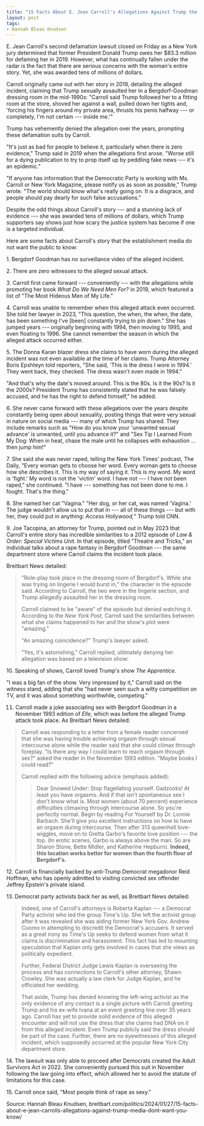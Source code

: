 ```yaml
---
title: "15 Facts About E. Jean Carroll's Allegations Against Trump the Media Don't Want You to Know"
layout: post
tags:
- Hannah Bleau Knudsen
---
```


E. Jean Carroll's second defamation lawsuit closed on Friday as a New York jury determined that former President Donald Trump owes her $83.3 million for defaming her in 2019. However, what has continually fallen under the radar is the fact that there are serious concerns with the woman's entire story. Yet, she was awarded tens of millions of dollars.

Carroll originally came out with her story in 2019, detailing the alleged incident, claiming that Trump sexually assaulted her in a Bergdorf-Goodman dressing room in the mid-1990s: "Carroll said Trump followed her to a fitting room at the store, shoved her against a wall, pulled down her tights and, 'forcing his fingers around my private area, thrusts his penis halfway --- or completely, I'm not certain --- inside me.'"

Trump has vehemently denied the allegation over the years, prompting these defamation suits by Carroll.

"It's just as bad for people to believe it, particularly when there is zero evidence," Trump said in 2019 when the allegations first arose. "Worse still for a dying publication to try to prop itself up by peddling fake news --- it's an epidemic."

"If anyone has information that the Democratic Party is working with Ms. Carroll or New York Magazine, please notify us as soon as possible," Trump wrote. "The world should know what's really going on. It is a disgrace, and people should pay dearly for such false accusations."

Despite the odd things about Carroll's story --- and a stunning lack of evidence --- she was awarded tens of millions of dollars, which Trump supporters say shows just how scary the justice system has become if one is a targeted individual.

Here are some facts about Carroll's story that the establishment media do not want the public to know:

1\.  Bergdorf Goodman has no surveillance video of the alleged incident.

2\.  There are zero witnesses to the alleged sexual attack.

3\.  Carroll first came forward --- conveniently --- with the allegations while promoting her book *What Do We Need Men For?* in 2019, which featured a list of "The Most Hideous Men of My Life."

4\.  Carroll was unable to remember when this alleged attack even occurred. She told her lawyer in 2023, "This question, the when, the when, the date, has been something I've [been] constantly trying to pin down." She has jumped years --- originally beginning with 1994, then moving to 1995, and even floating to 1996. She cannot remember the season in which the alleged attack occurred either.

5\.  The Donna Karan blazer dress she claims to have worn during the alleged incident was not even available at the time of her claims. Trump Attorney Boris Epshteyn told reporters, "She said, 'This is the dress I wore in 1994.' They went back, they checked. The dress wasn't even made in 1994."

"And that's why the date's moved around. This is the 80s. Is it the 90s? Is it the 2000s? President Trump has consistently stated that he was falsely accused, and he has the right to defend himself," he added.

6\.  She never came forward with these allegations over the years despite constantly being open about sexuality, posting things that were very sexual in nature on social media --- many of which Trump has shared. They include remarks such as "How do you know your 'unwanted sexual advance' is unwanted, until you advance it?" and "Sex Tip I Learned From My Dog: When in heat, chase the male until he collapses with exhaustion ... then jump him!"

7\.  She said she was never raped, telling the New York Times' podcast, The Daily, "Every woman gets to choose her word. Every woman gets to choose how she describes it. This is my way of saying it. This is my word. My word is 'fight.' My word is not the 'victim' word. I have not --- I have not been raped," she continued. "I have --- something has not been done to me. I fought. That's the thing."

8\.  She named her cat "Vagina." "Her dog, or her cat, was named 'Vagina.' The judge wouldn't allow us to put that in --- all of these things --- but with her, they could put in anything: *Access Hollywood,*" Trump told CNN.

9\.  Joe Tacopina, an attorney for Trump, pointed out in May 2023 that Carroll's entire story has incredible similarities to a 2012 episode of *Law & Order: Special Victims Unit.* In that episode, titled "Theatre and Tricks," an individual talks about a rape fantasy in Bergdorf Goodman --- the same department store where Carroll claims the incident took place.

Breitbart News detailed:

> "Role-play took place in the dressing room of Bergdorf's. While she was trying on lingerie I would burst in," the character in the episode said. According to Carroll, the two were in the lingerie section, and Trump allegedly assaulted her in the dressing room.
>
> Carroll claimed to be "aware" of the episode but denied watching it. According to the *New York Post,* Carroll said the similarities between what she claims happened to her and the show's plot were "amazing."
>
> "An amazing coincidence?" Trump's lawyer asked.
>
> "Yes, it's astonishing," Carroll replied, ultimately denying her allegation was based on a television show:

10\.  Speaking of shows, Carroll loved Trump's show *The Apprentice.*

"I was a big fan of the show. Very impressed by it," Carroll said on the witness stand, adding that she "had never seen such a witty competition on TV, and it was about something worthwhile, competing."

11.  Carroll made a joke associating sex with Bergdorf Goodman in a November 1993 edition of *Elle,* which was before the alleged Trump attack took place. As Breitbart News detailed:

> Carroll was responding to a letter from a female reader concerned that she was having trouble achieving orgasm through sexual intercourse alone while the reader said that she could climax through foreplay. "Is there any way I could learn to reach orgasm through sex?" asked the reader in the November 1993 edition. "Maybe books I could read?"
>
> Carroll replied with the following advice (emphasis added):
>
> > Dear Snowed Under: Stop flagellating yourself. Gadzooks! At least you have orgasms. And if that isn't spontaneous sex I don't know what is. Most women (about 70 percent) experience difficulties climaxing through intercourse alone. So you're perfectly normal. Begin by reading For Yourself by Dr. Lonnie Barbach. She'll give you excellent instructions on how to have an orgasm during intercourse. Then after 313 queenhell love-wiggles, move on to Gretta Garbo's favorite love position --- the top. (In erotic scenes, Garbo is always above the man. So are Sharon Stone, Bette Midler, and Katherine Hepburn). **Indeed, this location works better for women than the fourth floor of Bergdorf's.**

12\.  Carroll is financially backed by anti-Trump Democrat megadonor Reid Hoffman, who has openly admitted to visiting convicted sex offender Jeffrey Epstein's private island.

13\.  Democrat party activists back her as well, as Breitbart News detailed:

> Indeed, one of Carroll's attorneys is Roberta Kaplan --- a Democrat Party activist who led the group Time's Up. She left the activist group after it was revealed she was aiding former New York Gov. Andrew Cuomo in attempting to discredit the Democrat's accusers. It served as a great irony as Time's Up seeks to defend women from what it claims is discrimination and harassment. This fact has led to mounting speculation that Kaplan only gets involved in cases that she views as politically expedient.
>
> Further, Federal District Judge Lewis Kaplan is overseeing the process and has connections to Carroll's other attorney, Shawn Crowley. She was actually a law clerk for Judge Kaplan, and he officiated her wedding.
>
> That aside, Trump has denied knowing the left-wing activist as the only evidence of any contact is a single picture with Carroll greeting Trump and his ex-wife Ivana at an event greeting line over 35 years ago. Carroll has yet to provide solid evidence of this alleged encounter and will not use the dress that she claims had DNA on it from this alleged incident. Even Trump publicly said the dress should be part of the case. Further, there are no eyewitnesses of this alleged incident, which supposedly occurred at the popular New York City department store.

14\.  The lawsuit was only able to proceed after Democrats created the Adult Survivors Act in 2022. She conveniently pursued this suit in November following the law going into effect, which allowed her to avoid the statute of limitations for this case.

15\.  Carroll once said, "Most people think of rape as sexy."

Source: Hannah Bleau Knudsen, breitbart.com/politics/2024/01/27/15-facts-about-e-jean-carrolls-allegations-against-trump-media-dont-want-you-know/
